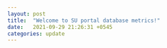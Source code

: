 ```yaml
---
layout: post
title:  "Welcome to SU portal database metrics!"
date:   2021-09-29 21:26:31 +0545
categories: update
---
```



